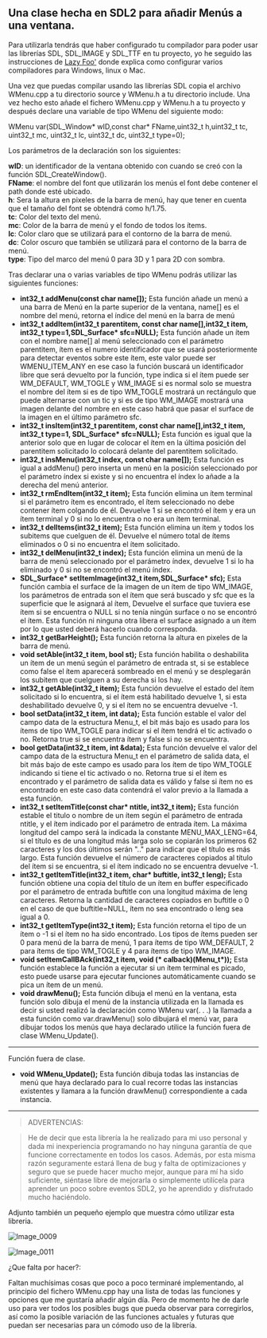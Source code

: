 ## Una clase hecha en SDL2 para añadir Menús a una ventana.
Para utilizarla tendrás que haber configurado tu compilador para poder usar las librerías SDL, SDL_IMAGE y SDL_TTF en tu proyecto, yo he seguido las instrucciones de [Lazy Foo'](https://lazyfoo.net/tutorials/SDL/01_hello_SDL/index.php) donde explica como configurar varios compiladores para Windows, linux o Mac.
 
Una vez que puedas compilar usando las librerías SDL copia el archivo WMenu.cpp a tu directorio source y WMenu.h a tu directorio include.
Una vez hecho esto añade el fichero WMenu.cpp y WMenu.h a tu proyecto y después declare una variable de tipo WMenu del siguiente modo:

WMenu var(SDL_Window* wID,const char* FName,uint32_t h,uint32_t tc, uint32_t mc, uint32_t lc, uint32_t dc, uint32_t type=0);

Los parámetros de la declaración son los siguientes:

  **wID**: un identificador de la ventana obtenido con cuando se creó con la función SDL_CreateWindow().  
  **FName**: el nombre del font que utilizarán los menús el font debe contener el path donde esté ubicado.  
  **h**: Sera la altura en pixeles de la barra de menú, hay que tener en cuenta que el tamaño del font se obtendrá como h/1.75.  
  **tc**: Color del texto del menú.  
  **mc**: Color de la barra de menú y el fondo de todos los ítems.  
  **lc**: Color claro que se utilizará para el contorno de la barra de menú.  
  **dc**: Color oscuro que también se utilizará para el contorno de la barra de menú.  
  **type**: Tipo del marco del menú 0 para 3D y 1 para 2D con sombra.
  
Tras declarar una o varias variables de tipo WMenu podrás utilizar las siguientes funciones:
  -	**int32_t addMenu(const char name[]);**
			Esta función añade un menú a una barra de Menú en la parte superior de la ventana, name[] es el nombre del menú, retorna el índice del menú en la barra de menú
  -	**int32_t addItem(int32_t parentitem, const char name[],int32_t item, int32_t type=1,SDL_Surface\* sfc=NULL);**
			Esta función añade un ítem con el nombre name[] al menú seleccionado con el parámetro parentitem, ítem es el numero identificador que se usará posteriormente para detectar eventos sobre este ítem, este valor puede ser WMENU_ITEM_ANY en ese caso la función buscará un identificador libre que será devuelto por la función, type indica si el ítem puede ser WM_DEFAULT, WM_TOGLE y WM_IMAGE si es normal solo se muestra el nombre del ítem si es de tipo WM_TOGLE mostrará un rectángulo que puede alternarse con un tic y si es de tipo WM_IMAGE mostrará una imagen delante del nombre en este caso habrá que pasar el surface de la imagen en el último parámetro sfc.
  -	**int32_t insItem(int32_t parentitem, const char name[],int32_t item, int32_t type=1, SDL_Surface\* sfc=NULL);**
			Esta función es igual que la anterior solo que en lugar de colocar el ítem en la última posición del parentitem solicitado lo colocará delante del parentitem solicitado.
  -	**int32_t insMenu(int32_t index, const char name[]);**
			Esta función es igual a addMenu() pero inserta un menú en la posición seleccionado por el parámetro índex si existe y si no encuentra el índex lo añade a la derecha del menú anterior.
  -	**int32_t rmEndItem(int32_t item);**
			Esta función elimina un ítem terminal si el parámetro ítem es encontrado, el ítem seleccionado no debe contener ítem colgando de él. Devuelve 1 si se encontró el ítem y era un ítem terminal y 0 si no lo encuentra o no era un ítem terminal.
  -	**int32_t delItems(int32_t item);**
			Esta función elimina un ítem y todos los subitems que cuelguen de él. Devuelve el número total de ítems eliminados o 0 si no encuentra el ítem solicitado.
  -	**int32_t delMenu(int32_t index);**
			Esta función elimina un menú de la barra de menú seleccionado por el parámetro índex, devuelve 1 si lo ha eliminado y 0 si no se encontró el menú índex.
  -	**SDL_Surface\* setItemImage(int32_t item,SDL_Surface\* sfc);**
			Esta función cambia el surface de la imagen de un ítem de tipo WM_IMAGE, los parámetros de entrada son el ítem que será buscado y sfc que es la superficie que le asignará al ítem, Devuelve el surface que tuviera ese ítem si se encuentra o NULL si no tenía ningún surface o no se encontró el ítem. Esta función ni ninguna otra libera el surface asignado a un ítem por lo que usted deberá hacerlo cuando corresponda.
  -	**int32_t getBarHeight();**
			Esta función retorna la altura en pixeles de la barra de menú.
  -	**void setAble(int32_t item, bool st);**
			Esta función habilita o deshabilita un ítem de un menú según el parámetro de entrada st, si se establece como false el ítem aparecerá sombreado en el menú y se desplegarán los subitem que cuelguen a su derecha si los hay.
  -	**int32_t getAble(int32_t item);**
			Esta función devuelve el estado del ítem solicitado si lo encuentra, si el ítem está habilitado devuelve 1, si esta deshabilitado devuelve 0, y si el ítem no se encuentra devuelve -1.
  -	**bool setData(int32_t item, int data);**
			Esta función estable el valor del campo data de la estructura Menu_t, el bit más bajo es usado para los ítems de tipo WM_TOGLE para indicar si el ítem tendrá el tic activado o no. Retorna true si se encuentra ítem y false si no se encuentra.
  -	**bool getData(int32_t item, int &data);**
			Esta función devuelve el valor del campo data de la estructura Menu_t en el parámetro de salida data, el bit más bajo de este campo es usado para los ítem de tipo WM_TOGLE indicando si tiene el tic activado o no. Retorna true si el ítem es encontrado y el parámetro de salida data es válido y false si ítem no es encontrado en este caso data contendrá el valor previo a la llamada a esta función.
  -	**int32_t setItemTitle(const char\* ntitle, int32_t item);**
			Esta función estable el titulo o nombre de un ítem según el parámetro de entrada ntitle, y el ítem indicado por el parámetro de entrada ítem. La máxima longitud del campo será la indicada la constante MENU_MAX_LENG=64, si el título es de una longitud más larga solo se copiarán los primeros 62 caracteres y los dos últimos serán ".." para indicar que el título es más largo. Esta función devuelve el número de caracteres copiados al título del ítem si se encuentra, si el ítem indicado no se encuentra devuelve -1.
  -	**int32_t getItemTitle(int32_t item, char\* buftitle, int32_t leng);**
			Esta función obtiene una copia del título de un ítem en buffer especificado por el parámetro de entrada buftitle con una longitud máxima de leng caracteres. Retorna la cantidad de caracteres copiados en buftitle o 0 en el caso de que buftitle=NULL, ítem no sea encontrado o leng sea igual a 0.
  -	**int32_t getItemType(int32_t item);**
			Esta función retorna el tipo de un ítem o -1 si el ítem no ha sido encontrado. Los tipos de ítems pueden ser 0 para menú de la barra de menú, 1 para ítems de tipo WM_DEFAULT, 2 para ítems de tipo WM_TOGLE y 4 para ítems de tipo WM_IMAGE.
  -	**void setItemCallBAck(int32_t item, void (\* calback)(Menu_t\*));**
			Esta función establece la función a ejecutar si un ítem terminal es picado, esto puede usarse para ejecutar funciones automáticamente cuando se pica un ítem de un menú.
  -	**void drawMenu();**
			Esta función dibuja el menú en la ventana, esta función solo dibuja el menú de la instancia utilizada en la llamada es decir si usted realizó la declaración como WMenu var(. . .) la llamada a esta función como var.drawMenu() solo dibujará el menú var, para dibujar todos los menús que haya declarado utilice la función fuera de clase WMenu_Update().
---------------------------------------------------------------------------------------------------
Función fuera de clase.
  -	**void WMenu_Update();**
			Esta función dibuja todas las instancias de menú que haya declarado para lo cual recorre todas las instancias existentes y llamara a la función drawMenu() correspondiente a cada instancia.

---------------------------------------------------------------------------------------------------
> ADVERTENCIAS:

> He de decir que esta librería la he realizado para mi uso personal y dada mi inexperiencia programando no hay ninguna garantía de que funcione correctamente en todos los casos.
 Además, por esta misma razón seguramente estará llena de bug y falta de optimizaciones y seguro que se puede hacer mucho mejor, aunque para mí ha sido suficiente, siéntase libre de mejorarla o simplemente utilícela para aprender un poco sobre eventos SDL2, yo he aprendido y disfrutado mucho haciéndolo.
 
 Adjunto también un pequeño ejemplo que muestra cómo utilizar esta libreria.
 
![Image_0009](https://github.com/bacteriu/SDL2_WMENU/assets/66980919/6b8be19f-7fe6-4fe1-91b6-6bb97191a8d9)

![Image_0011](https://github.com/bacteriu/SDL2_WMENU/assets/66980919/3381b86b-6b9b-44d3-b9ed-f3493be5c1fd)

¿Que falta por hacer?:

Faltan muchísimas cosas que poco a poco terminaré implementando, al principio del fichero WMenu.cpp hay una lista de todas las funciones y opciones que me gustaría añadir algún día. Pero de momento he de darle uso para ver todos los posibles bugs que pueda observar para corregirlos, así como la posible variación de las funciones actuales y futuras que puedan ser necesarias para un cómodo uso de la librería.
